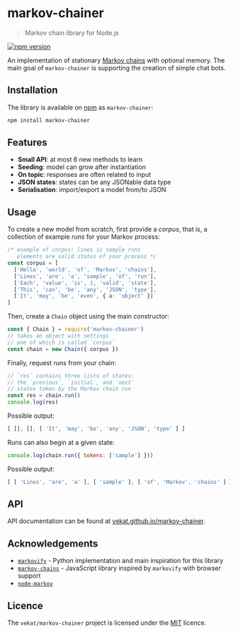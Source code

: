 # markov-chainer

> Markov chain library for Node.js

[![npm version](https://badge.fury.io/js/markov-chainer.svg)](https://badge.fury.io/js/markov-chainer)

An implementation of stationary [Markov chains](https://en.wikipedia.org/wiki/Markov_chain#Discrete-time_Markov_chain) with optional memory.
The main goal of `markov-chainer` is supporting the creation of simple chat bots.

## Installation

The library is available on [npm](https://www.npmjs.com/package/markov-chainer) as `markov-chainer`:

```bash
npm install markov-chainer
```

## Features

- **Small API**: at most 6 new methods to learn
- **Seeding**: model can grow after instantiation
- **On topic**: responses are often related to input
- **JSON states**: states can be any JSONable data type
- **Serialisation**: import/export a model from/to JSON

## Usage

To create a new model from scratch, first provide a *corpus*, that is, a collection of example *runs* for your Markov process:
```javascript
/* example of corpus: lines is sample runs
   elements are valid states of your process */
const corpus = [
  ['Hello', 'world', 'of', 'Markov', 'chains'],
  ['Lines', 'are', 'a', 'sample', 'of', 'run'],
  ['Each', 'value', 'is', 1, 'valid', 'state'],
  ['This', 'can', 'be', 'any', 'JSON', 'type'],
  ['It', 'may', 'be', 'even', { a: 'object' }]
]
```

Then, create a `Chain` object using the main constructor:
```javascript
const { Chain } = require('markov-chainer')
// takes an object with settings
// one of which is called `corpus`
const chain = new Chain({ corpus })
```

Finally, request runs from your chain:
```javascript
// `res` contains three lists of states:
// the `previous`, `initial`, and `next`
// states taken by the Markov chain run
const res = chain.run()
console.log(res)
```

Possible output:
```javascript
[ [], [], [ 'It', 'may', 'be', 'any', 'JSON', 'type' ] ]
```

Runs can also begin at a given state:
```javascript
console.log(chain.run({ tokens: ['sample'] }))
```

Possible output:
```javascript
[ [ 'Lines', 'are', 'a' ], [ 'sample' ], [ 'of', 'Markov', 'chains' ] ]
```

## API

API documentation can be found at [vekat.github.io/markov-chainer](https://vekat.github.io/markov-chainer/).

## Acknowledgements

- [`markovify`](https://github.com/jsvine/markovify) - Python implementation and main inspiration for this library
- [`markov-chains`](https://github.com/bdchauvette/markov-chains) - JavaScript library inspired by `markovify` with browser support
- [`node-markov`](https://github.com/substack/node-markov)

## Licence

The `vekat/markov-chainer` project is licensed under the [MIT](licence) licence.
